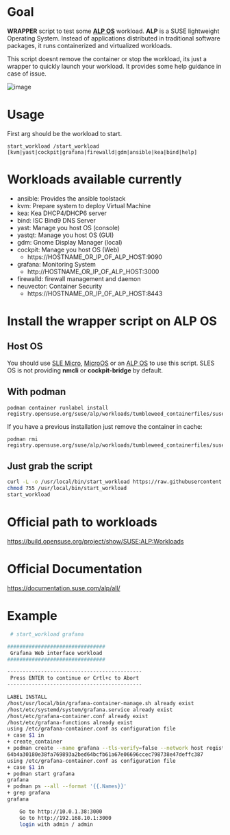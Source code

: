 
# Goal

**WRAPPER** script to test some **[ALP OS](https://github.com/aginies/alp-os#official-documentation)** workload.
**ALP** is a SUSE lightweight Operating System. Instead of applications 
distributed in traditional software packages, it runs 
containerized and virtualized workloads.

This script doesnt remove the container or stop the workload, its just
a wrapper to quickly launch your workload. It provides some help guidance
in case of issue.

![image](https://github.com/aginies/alp-os/blob/53b0e807fa649cba70abb81b3ca85cd60d8f97ef/alp_OS_SUSE.gif)

# Usage

First arg should be the workload to start.

`start_workload /start_workload [kvm|yast|cockpit|grafana|firewalld|gdm|ansible|kea|bind|help]`

# Workloads available currently

* ansible: Provides the ansible toolstack
* kvm: Prepare system to deploy Virtual Machine
* kea: Kea DHCP4/DHCP6 server
* bind: ISC Bind9 DNS Server
* yast: Manage you host OS (console)
* yastqt: Manage you host OS (GUI)
* gdm: Gnome Display Manager (local)
* cockpit: Manage you host OS (Web)
   * https://HOSTNAME_OR_IP_OF_ALP_HOST:9090
* grafana: Monitoring System
   * http://HOSTNAME_OR_IP_OF_ALP_HOST:3000
* firewalld: firewall management and daemon
* neuvector: Container Security
   * https://HOSTNAME_OR_IP_OF_ALP_HOST:8443

# Install the wrapper script on ALP OS 

## Host OS

You should use [SLE Micro](https://www.suse.com/products/micro/), [MicroOS](https://microos.opensuse.org/) or an [ALP OS](https://download.opensuse.org/repositories/SUSE:/ALP:/PUBLISH/images/) to use this script.
SLES OS is not providing **nmcli** or **cockpit-bridge** by default.

## With podman
```
podman container runlabel install registry.opensuse.org/suse/alp/workloads/tumbleweed_containerfiles/suse/alp/workloads/demo:latest
```

If you have a previous installation just remove the container in cache:
```
podman rmi registry.opensuse.org/suse/alp/workloads/tumbleweed_containerfiles/suse/alp/workloads/demo:latest
```

## Just grab the script

```bash
curl -L -o /usr/local/bin/start_workload https://raw.githubusercontent.com/aginies/alp-os/main/start_workload
chmod 755 /usr/local/bin/start_workload
start_workload
```

# Official path to workloads

https://build.opensuse.org/project/show/SUSE:ALP:Workloads

# Official Documentation

https://documentation.suse.com/alp/all/

# Example

```bash
 # start_workload grafana

################################
 Grafana Web interface workload
################################

--------------------------------------------
 Press ENTER to continue or Crtl+c to Abort
--------------------------------------------

LABEL INSTALL
/host/usr/local/bin/grafana-container-manage.sh already exist
/host/etc/systemd/system/grafana.service already exist
/host/etc/grafana-container.conf already exist
/host/etc/grafana-functions already exist
using /etc/grafana-container.conf as configuration file
+ case $1 in
+ create_container
+ podman create --name grafana --tls-verify=false --network host registry.opensuse.org/suse/alp/workloads/tumbleweed_containerfiles/suse/alp/workloads/grafana:latest
64b4a30180e38fa769893a2bed64bcfb61a67e06696ccec798738e47deffc387
using /etc/grafana-container.conf as configuration file
+ case $1 in
+ podman start grafana
grafana
+ podman ps --all --format '{{.Names}}'
+ grep grafana
grafana

	Go to http://10.0.1.38:3000
	Go to http://192.168.10.1:3000
	login with admin / admin
```
